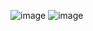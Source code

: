 ![image](https://github.com/mhalqahtani/weatherLab/assets/144021434/5b7d6d6a-1d91-4d8c-bd80-58870384f9c7)
![image](https://github.com/mhalqahtani/weatherLab/assets/144021434/196bd011-3006-44fa-a34e-43d414666333)
